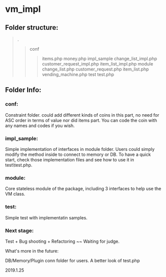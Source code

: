 # vm_impl

## Folder structure:


> .
>> conf
>>> items.php 
>>> money.php
>> impl_sample
>>> change_list_impl.php	
>>> customer_request_impl.php
>>> item_list_impl.php
>> module
>>> change_list.php
>>> customer_request.php
>>> item_list.php
>>> vending_machine.php
>> test
>>> test.php


## Folder Info:

### conf:
Constraint folder. could add different kinds of coins in this part, no need for ASC order in terms of value nor did items part. You can code the coin with any names and codes if you wish.

### impl_sample:
Simple implementation of interfaces in module folder. Users could simply modify the method inside to connect to memory or DB. To have a quick start, check those implementation files and see how to use it in test\test.php.

### module:
Core stateless module of the package, including 3 interfaces to help use the VM class.

### test:
Simple test with implementatin samples.

### Next stage:

Test + Bug shooting + Refactoring ~~
Waiting for judge.

What's more in the future:

DB/Memory/Plugin conn folder for users.
A better look of test.php

2019.1.25
